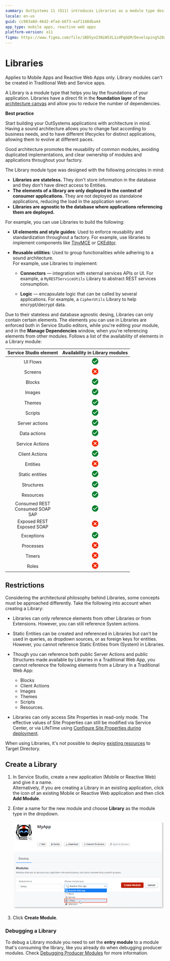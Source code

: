 ```yaml
---
summary: OutSystems 11 (O11) introduces Libraries as a module type designed to enhance application architecture by promoting reusability and reducing dependencies.
locale: en-us
guid: cc983a8d-46d2-4fad-b6f3-eaf1148dba44
app_type: mobile apps, reactive web apps
platform-version: o11
figma: https://www.figma.com/file/iBD5yo23NiW53L1zdPqGGM/Developing%20an%20Application?node-id=280:40
---
```


# Libraries

<div class="info" markdown="1">

Applies to Mobile Apps and Reactive Web Apps only.
Library modules can't be created in Traditional Web and Service apps.

</div>

A Library is a module type that helps you lay the foundations of your application. Libraries have a direct fit in the **foundation layer** of the [architecture canvas](https://success.outsystems.com/documentation/best_practices/architecture/designing_the_architecture_of_your_outsystems_applications/the_architecture_canvas/) and allow you to reduce the number of dependencies.

<div class="info" markdown="1">

**Best practice**

Start building your OutSystems applications with architecture in mind. Having a sound architecture allows you to change fast according to business needs, and to have different lifecycles for distinct applications, allowing them to evolve at different paces.

Good architecture promotes the reusability of common modules, avoiding duplicated implementations, and clear ownership of modules and applications throughout your factory.

</div>

The Library module type was designed with the following principles in mind:

* **Libraries are stateless.** They don't store information in the database and they don't have direct access to Entities.
* **The elements of a library are only deployed in the context of consumer applications.** They are not deployed as standalone applications, reducing the load in the application server.
* **Libraries are agnostic to the database where applications referencing them are deployed.**

For example, you can use Libraries to build the following:

* **UI elements and style guides**: Used to enforce reusability and standardization throughout a factory. For example, use libraries to implement components like [TinyMCE](https://www.outsystems.com/forge/component-overview/1263/inputtotinymce) or [CKEditor](https://www.outsystems.com/forge/component-overview/97/ckeditor).
    
* **Reusable utilities**: Used to group functionalities while adhering to a sound architecture.  
For example, use Libraries to implement:

    * **Connectors** — integration with external services APIs or UI. For example, a `MyRESTServiceUtils` Library to abstract REST services consumption.

    * **Logic** — encapsulate logic that can be called by several applications. For example, a `CipherUtils` Library to help encrypt/decrypt data.

Due to their stateless and database agnostic desing, Libraries can only contain certain elements. The elements you can use in Libraries are enforced both in Service Studio editors, while you're editing your module, and in the **Manage Dependencies** window, when you're referencing elements from other modules. Follows a list of the availability of elements in a Library module:

| Service Studio element | Availability in Library modules |
| :---: | :---: |
| UI Flows | ![Green check circle icon indicating availability of elements in Library modules.](images/ic_check_circle.png "Check Circle Icon") |
| Screens | ![Red cancel icon indicating unavailability of elements in Library modules.](images/ic_cancel.png "Cancel Icon") |
| Blocks | ![Green check circle icon indicating availability of elements in Library modules.](images/ic_check_circle.png "Check Circle Icon") |
| Images | ![Green check circle icon indicating availability of elements in Library modules.](images/ic_check_circle.png "Check Circle Icon") |
| Themes | ![Green check circle icon indicating availability of elements in Library modules.](images/ic_check_circle.png "Check Circle Icon") |
| Scripts | ![Green check circle icon indicating availability of elements in Library modules.](images/ic_check_circle.png "Check Circle Icon") |
| Server actions | ![Green check circle icon indicating availability of elements in Library modules.](images/ic_check_circle.png "Check Circle Icon") |
| Data actions | ![Green check circle icon indicating availability of elements in Library modules.](images/ic_check_circle.png "Check Circle Icon") |
| Service Actions | ![Red cancel icon indicating unavailability of elements in Library modules.](images/ic_cancel.png "Cancel Icon") |
| Client Actions | ![Green check circle icon indicating availability of elements in Library modules.](images/ic_check_circle.png "Check Circle Icon") |
| Entities | ![Red cancel icon indicating unavailability of elements in Library modules.](images/ic_cancel.png "Cancel Icon") |
| Static entities | ![Green check circle icon indicating availability of elements in Library modules.](images/ic_check_circle.png "Check Circle Icon") |
| Structures | ![Green check circle icon indicating availability of elements in Library modules.](images/ic_check_circle.png "Check Circle Icon") |
| Resources | ![Green check circle icon indicating availability of elements in Library modules.](images/ic_check_circle.png "Check Circle Icon") |
| Consumed REST<br/>Consumed SOAP<br/>SAP | ![Green check circle icon indicating availability of elements in Library modules.](images/ic_check_circle.png "Check Circle Icon") |
| Exposed REST<br/>Exposed SOAP  | ![Red cancel icon indicating unavailability of elements in Library modules.](images/ic_cancel.png "Cancel Icon") |
| Exceptions | ![Green check circle icon indicating availability of elements in Library modules.](images/ic_check_circle.png "Check Circle Icon") |
| Processes | ![Red cancel icon indicating unavailability of elements in Library modules.](images/ic_cancel.png "Cancel Icon") |
| Timers | ![Red cancel icon indicating unavailability of elements in Library modules.](images/ic_cancel.png "Cancel Icon") |
| Roles | ![Red cancel icon indicating unavailability of elements in Library modules.](images/ic_cancel.png "Cancel Icon")|



## Restrictions

Considering the architectural philosophy behind Libraries, some concepts must be approached differently. Take the following into account when creating a Library:

* Libraries can only reference elements from other Libraries or from Extensions. However, you can still reference System actions.
      
* Static Entities can be created and referenced in Libraries but can't be used in queries, as dropdown sources, or as foreign keys for entities. However, you cannot reference Static Entities from (System) in Libraries.
* Though you can reference both public Server Actions and public Structures made available by Libraries in a Traditional Web App, you cannot reference the following elements from a Library in a Traditional Web App:
    * Blocks
    * Client Actions
    * Images
    * Themes
    * Scripts
    * Resources.
* Libraries can only access Site Properties in read-only mode. The effective values of Site Properties can still be modified via Service Center, or via LifeTime using [Configure Site Properties during deployment](../../deploying-apps/tp-configure-site-properties-during-deploy.md).
  
<div class="info" markdown="1">

When using Libraries, it's not possible to deploy [existing resources](../data/resources.md) to Target Directory.

</div>

## Create a Library

1. In Service Studio, create a new application (Mobile or Reactive Web) and give it a name.  
    Alternatively, if you are creating a Library in an existing application, click the icon of an existing Mobile or Reactive Web application and then click **Add Module**.

1. Enter a name for the new module and choose **Library** as the module type in the dropdown.

    ![Screenshot of the Service Studio interface showing the process of creating a new Library module.](images/ss-create-library.png "Service Studio Create Library Interface")

1. Click **Create Module**.

### Debugging a Library

To debug a Library module you need to set the **entry module** to a module that's consuming the library, like you already do when debugging producer modules. Check [Debugging Producer Modules](../../debugging-apps/debug-producer-modules.md) for more information.

